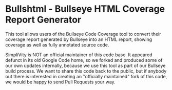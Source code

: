 # Bullshtml - Bullseye HTML Coverage Report Generator #

This tool allows users of the Bullseye Code Coverage tool to convert their coverage report generated by Bullseye into an HTML report, showing coverage as well as fully annotated source code.

SimpliVity is NOT an official maintainer of this code base.  It appeared defunct in its old Google Code home, so we forked and produced some of our own updates internally, because we use this tool as part of our Bullseye build process.  We want to share this code back to the public, but if anybody out there is interested in creating an "officially maintained" fork of this code, we would be happy to send Pull Requests your way.
